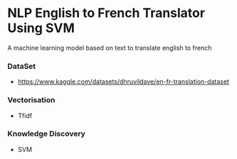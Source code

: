 # NLP English to French Translator Using SVM

A machine learning model based on text to translate english to french

### DataSet
- https://www.kaggle.com/datasets/dhruvildave/en-fr-translation-dataset

### Vectorisation
- Tfidf
 
### Knowledge Discovery
- SVM
